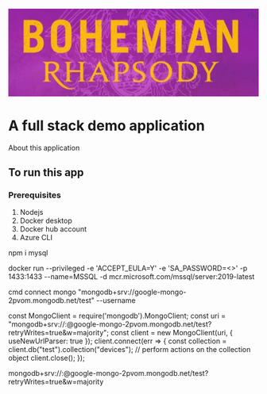![](https://raw.githubusercontent.com/CliffCrerar/bohemian-rhapsody/master/bhpic.jpeg)

# A full stack demo application

About this application

## To run this app

### Prerequisites

1. Nodejs
2. Docker desktop
3. Docker hub account
4. Azure CLI

npm i mysql

docker run --privileged -e 'ACCEPT_EULA=Y' -e 'SA_PASSWORD=<>' -p 1433:1433 --name=MSSQL -d mcr.microsoft.com/mssql/server:2019-latest

cmd connect mongo "mongodb+srv://google-mongo-2pvom.mongodb.net/test"  --username <username>

const MongoClient = require('mongodb').MongoClient;
const uri = "mongodb+srv://<username>:<password>@google-mongo-2pvom.mongodb.net/test?retryWrites=true&w=majority";
const client = new MongoClient(uri, { useNewUrlParser: true });
client.connect(err => {
  const collection = client.db("test").collection("devices");
  // perform actions on the collection object
  client.close();
});

mongodb+srv://<username>:<password>@google-mongo-2pvom.mongodb.net/test?retryWrites=true&w=majority
